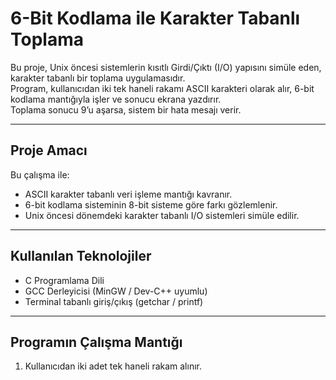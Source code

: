 # 6-Bit Kodlama ile Karakter Tabanlı Toplama

Bu proje, Unix öncesi sistemlerin kısıtlı Girdi/Çıktı (I/O) yapısını simüle eden, karakter tabanlı bir toplama uygulamasıdır.  
Program, kullanıcıdan iki tek haneli rakamı ASCII karakteri olarak alır, 6-bit kodlama mantığıyla işler ve sonucu ekrana yazdırır.  
Toplama sonucu 9’u aşarsa, sistem bir hata mesajı verir.

---

## Proje Amacı

Bu çalışma ile:
- ASCII karakter tabanlı veri işleme mantığı kavranır.
- 6-bit kodlama sisteminin 8-bit sisteme göre farkı gözlemlenir.
- Unix öncesi dönemdeki karakter tabanlı I/O sistemleri simüle edilir.

---

## Kullanılan Teknolojiler

- C Programlama Dili  
- GCC Derleyicisi (MinGW / Dev-C++ uyumlu)  
- Terminal tabanlı giriş/çıkış (getchar / printf)

---

## Programın Çalışma Mantığı

1. Kullanıcıdan iki adet tek haneli rakam alınır.
